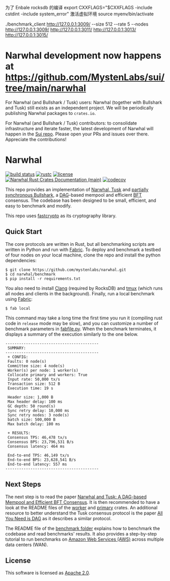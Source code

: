 为了 Enbale rocksdb 的编译
export CXXFLAGS="$CXXFLAGS -include cstdint -include system_error"
激活虚拟环境
source myenv/bin/activate

./benchmark_client http://127.0.0.1:3009/ --size 512 --rate 5 --nodes http://127.0.0.1:3009/ http://127.0.0.1:3011/ http://127.0.0.1:3013/ http://127.0.0.1:3015/
# Narwhal development now happens at https://github.com/MystenLabs/sui/tree/main/narwhal

For Narwhal (and Bullshark / Tusk) users: Narwhal (together with Bullshark and Tusk) still exists as an independent project. We will be periodically publishing Narwhal packages to `crates.io`.

For Narwhal (and Bullshark / Tusk) contributors: to consolidate infrastructure and iterate faster, the latest development of Narwhal will happen in the [Sui repo](https://github.com/MystenLabs/sui/tree/main/narwhal). Please open your PRs and issues over there. Appreciate the contributions!

# Narwhal

[![build status](https://img.shields.io/github/workflow/status/mystenlabs/narwhal/Rust/main?style=flat-square&logo=github)](https://github.com/mystenlabs/narwhal/actions)
[![rustc](https://img.shields.io/badge/rustc-1.62+-blue?style=flat-square&logo=rust)](https://www.rust-lang.org)
[![license](https://img.shields.io/badge/license-Apache-blue.svg?style=flat-square)](LICENSE)
[![Narwhal Rust Crates Documentation (main)](https://img.shields.io/badge/docs-main-0f0)](https://mystenlabs.github.io/narwhal/)
[![codecov](https://codecov.io/gh/MystenLabs/narwhal/branch/main/graph/badge.svg?token=C4bY6ovBlx)](https://codecov.io/gh/MystenLabs/narwhal)

This repo provides an implementation of [Narwhal, Tusk](https://arxiv.org/pdf/2105.11827.pdf) and [partially synchronous Bullshark](https://arxiv.org/pdf/2209.05633.pdf), a [DAG](https://en.wikipedia.org/wiki/Directed_acyclic_graph)-based mempool and efficient [BFT](https://en.wikipedia.org/wiki/Byzantine_fault) consensus. The codebase has been designed to be small, efficient, and easy to benchmark and modify.

This repo uses [fastcrypto](https://github.com/MystenLabs/fastcrypto) as its cryptography library.

## Quick Start
The core protocols are written in Rust, but all benchmarking scripts are written in Python and run with [Fabric](http://www.fabfile.org/).
To deploy and benchmark a testbed of four nodes on your local machine, clone the repo and install the python dependencies:
```
$ git clone https://github.com/mystenlabs/narwhal.git
$ cd narwhal/benchmark
$ pip install -r requirements.txt
```
You also need to install [Clang](https://clang.llvm.org/) (required by RocksDB) and [tmux](https://linuxize.com/post/getting-started-with-tmux/#installing-tmux) (which runs all nodes and clients in the background). Finally, run a local benchmark using [Fabric](http://www.fabfile.org/):
```
$ fab local
```
This command may take a long time the first time you run it (compiling rust code in `release` mode may be slow), and you can customize a number of benchmark parameters in [fabfile.py](https://github.com/mystenlabs/narwhal/blob/main/benchmark/fabfile.py). When the benchmark terminates, it displays a summary of the execution similarly to the one below.
```
-----------------------------------------
 SUMMARY:
-----------------------------------------
 + CONFIG:
 Faults: 0 node(s)
 Committee size: 4 node(s)
 Worker(s) per node: 1 worker(s)
 Collocate primary and workers: True
 Input rate: 50,000 tx/s
 Transaction size: 512 B
 Execution time: 19 s

 Header size: 1,000 B
 Max header delay: 100 ms
 GC depth: 50 round(s)
 Sync retry delay: 10,000 ms
 Sync retry nodes: 3 node(s)
 batch size: 500,000 B
 Max batch delay: 100 ms

 + RESULTS:
 Consensus TPS: 46,478 tx/s
 Consensus BPS: 23,796,531 B/s
 Consensus latency: 464 ms

 End-to-end TPS: 46,149 tx/s
 End-to-end BPS: 23,628,541 B/s
 End-to-end latency: 557 ms
-----------------------------------------
```

## Next Steps
The next step is to read the paper [Narwhal and Tusk: A DAG-based Mempool and Efficient BFT Consensus](https://arxiv.org/pdf/2105.11827.pdf). It is then recommended to have a look at the README files of the [worker](https://github.com/mystenlabs/narwhal/tree/main/worker) and [primary](https://github.com/mystenlabs/narwhal/tree/main/primary) crates. An additional resource to better understand the Tusk consensus protocol is the paper [All You Need is DAG](https://arxiv.org/abs/2102.08325) as it describes a similar protocol.

The README file of the [benchmark folder](https://github.com/mystenlabs/narwhal/tree/main/benchmark) explains how to benchmark the codebase and read benchmarks' results. It also provides a step-by-step tutorial to run benchmarks on [Amazon Web Services (AWS)](https://aws.amazon.com) across multiple data centers (WAN).

## License
This software is licensed as [Apache 2.0](LICENSE).
